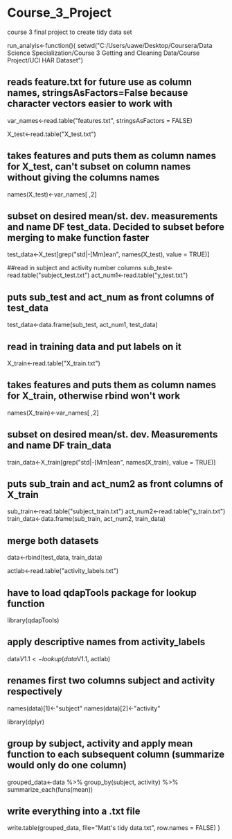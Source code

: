 # Course_3_Project
course 3 final project to create tidy data set


run_analyis<-function(){
  setwd("C:/Users/uawe/Desktop/Coursera/Data Science Specialization/Course 3 Getting and Cleaning Data/Course Project/UCI HAR Dataset")
  ## reads feature.txt for future use as column names, stringsAsFactors=False because character vectors easier to work with
  var_names<-read.table("features.txt", stringsAsFactors = FALSE)
  
  X_test<-read.table("X_test.txt")
  ## takes features and puts them as column names for X_test, can't subset on column names without giving the columns names
  names(X_test)<-var_names[ ,2]
  ## subset on desired mean/st. dev. measurements and name DF test_data. Decided to subset before merging to make function faster
  test_data<-X_test[grep("std|-[Mm]ean", names(X_test), value = TRUE)]
  
  ##read in subject and activity number columns
  sub_test<-read.table("subject_test.txt")
  act_num1<-read.table("y_test.txt")
  
  ## puts sub_test and act_num as front columns of test_data
  test_data<-data.frame(sub_test, act_num1, test_data)
  
  ## read in training data and put labels on it
  X_train<-read.table("X_train.txt")
  ## takes features and puts them as column names for X_train, otherwise rbind won't work
  names(X_train)<-var_names[ ,2]
  ## subset on desired mean/st. dev. Measurements and name DF train_data
  train_data<-X_train[grep("std|-[Mm]ean", names(X_train), value = TRUE)]
  
  ## puts sub_train and act_num2 as front columns of X_train
  sub_train<-read.table("subject_train.txt")
  act_num2<-read.table("y_train.txt")
  train_data<-data.frame(sub_train, act_num2, train_data)
  
  ## merge both datasets
  data<-rbind(test_data, train_data)
  
  actlab<-read.table("activity_labels.txt")
  ## have to load qdapTools package for lookup function
  library(qdapTools)
  ## apply descriptive names from activity_labels
  data$V1.1<-lookup(data$V1.1, actlab)
  
  ## renames first two columns subject and activity respectively
  names(data)[1]<-"subject"
  names(data)[2]<-"activity"
  
  library(dplyr)
  ## group by subject, activity and apply mean function to each subsequent column (summarize would only do one column)
  grouped_data<-data %>% group_by(subject, activity) %>% summarize_each(funs(mean))
  ## write everything into a .txt file
  write.table(grouped_data, file="Matt's tidy data.txt", row.names = FALSE)
}
